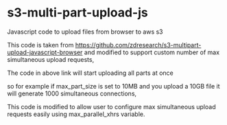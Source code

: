 # s3-multi-part-upload-js
Javascript code to upload files from browser to aws s3

This code is taken from https://github.com/zdresearch/s3-multipart-upload-javascript-browser and modified to support custom number of max simultaneous upload requests,

The code in above link will start uploading all parts at once

so for example if max_part_size is set to 10MB and you upload a 10GB file it will generate 1000 simultaneous connections, 

This code is modified to allow user to configure max simultaneous upload requests easily using max_parallel_xhrs variable.


